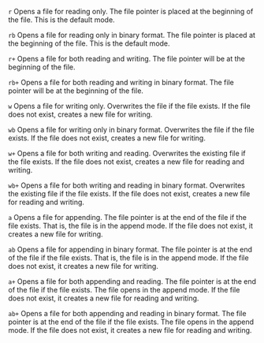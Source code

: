 `r` 
Opens a file for reading only. The file pointer is placed at the beginning of the file. This is the default mode.

`rb`
Opens a file for reading only in binary format. The file pointer is placed at the beginning of the file. This is the default mode.

`r+`
Opens a file for both reading and writing. The file pointer will be at the beginning of the file.

`rb+`
Opens a file for both reading and writing in binary format. The file pointer will be at the beginning of the file.

`w`
Opens a file for writing only. Overwrites the file if the file exists. If the file does not exist, creates a new file for writing.

`wb`
Opens a file for writing only in binary format. Overwrites the file if the file exists. If the file does not exist, creates a new file for writing.

`w+`
Opens a file for both writing and reading. Overwrites the existing file if the file exists. If the file does not exist, creates a new file for reading and writing.

`wb+`
Opens a file for both writing and reading in binary format. Overwrites the existing file if the file exists. If the file does not exist, creates a new file for reading and writing.

`a`
Opens a file for appending. The file pointer is at the end of the file if the file exists. That is, the file is in the append mode. If the file does not exist, it creates a new file for writing.

`ab`
Opens a file for appending in binary format. The file pointer is at the end of the file if the file exists. That is, the file is in the append mode. If the file does not exist, it creates a new file for writing.

`a+`
Opens a file for both appending and reading. The file pointer is at the end of the file if the file exists. The file opens in the append mode. If the file does not exist, it creates a new file for reading and writing.

`ab+`
Opens a file for both appending and reading in binary format. The file pointer is at the end of the file if the file exists. The file opens in the append mode. If the file does not exist, it creates a new file for reading and writing.
